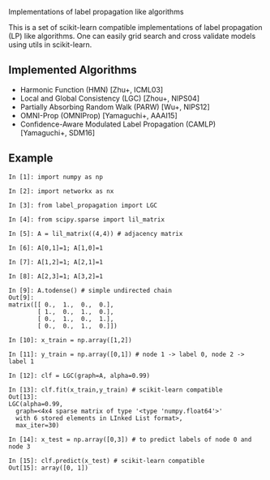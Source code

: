Implementations of label propagation like algorithms

This is a set of scikit-learn compatible implementations of label propagation (LP) like algorithms.
One can easily grid search and cross validate models using utils in scikit-learn.

## Implemented Algorithms

* Harmonic Function (HMN) [Zhu+, ICML03]
* Local and Global Consistency (LGC) [Zhou+, NIPS04]
* Partially Absorbing Random Walk (PARW) [Wu+, NIPS12]
* OMNI-Prop (OMNIProp) [Yamaguchi+, AAAI15]
* Confidence-Aware Modulated Label Propagation (CAMLP) [Yamaguchi+, SDM16]

## Example

```
In [1]: import numpy as np

In [2]: import networkx as nx

In [3]: from label_propagation import LGC

In [4]: from scipy.sparse import lil_matrix

In [5]: A = lil_matrix((4,4)) # adjacency matrix

In [6]: A[0,1]=1; A[1,0]=1

In [7]: A[1,2]=1; A[2,1]=1

In [8]: A[2,3]=1; A[3,2]=1

In [9]: A.todense() # simple undirected chain
Out[9]:
matrix([[ 0.,  1.,  0.,  0.],
        [ 1.,  0.,  1.,  0.],
        [ 0.,  1.,  0.,  1.],
        [ 0.,  0.,  1.,  0.]])

In [10]: x_train = np.array([1,2])

In [11]: y_train = np.array([0,1]) # node 1 -> label 0, node 2 -> label 1

In [12]: clf = LGC(graph=A, alpha=0.99)

In [13]: clf.fit(x_train,y_train) # scikit-learn compatible
Out[13]:
LGC(alpha=0.99,
  graph=<4x4 sparse matrix of type '<type 'numpy.float64'>'
  with 6 stored elements in LInked List format>,
  max_iter=30)

In [14]: x_test = np.array([0,3]) # to predict labels of node 0 and node 3

In [15]: clf.predict(x_test) # scikit-learn compatible
Out[15]: array([0, 1])
```
